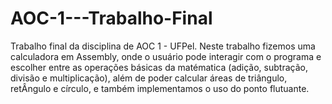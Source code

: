 # AOC-1---Trabalho-Final
Trabalho final da disciplina de AOC 1 - UFPel. Neste trabalho fizemos uma calculadora em Assembly, onde o usuário pode interagir com o programa e escolher entre as operações básicas da matématica (adição, subtração, divisão e multiplicação), além de poder calcular áreas de triângulo, retÂngulo e círculo, e também implementamos o uso do ponto flutuante. 
